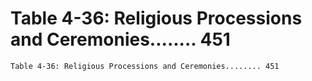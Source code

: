 # Table 4-36: Religious Processions and Ceremonies........ 451

```
Table 4-36: Religious Processions and Ceremonies........ 451

```
